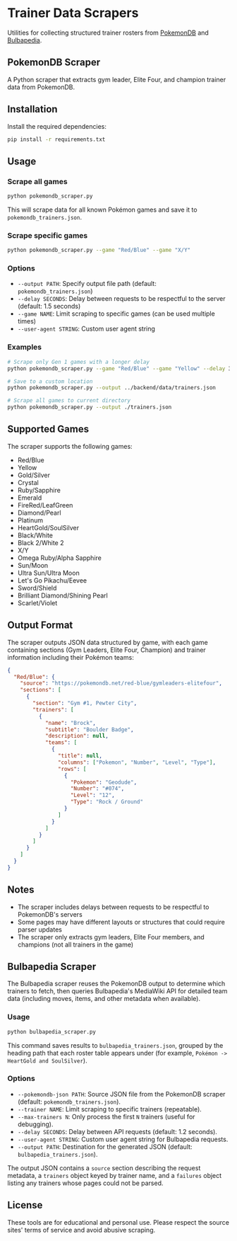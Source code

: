 # Trainer Data Scrapers

Utilities for collecting structured trainer rosters from
[PokemonDB](https://pokemondb.net) and
[Bulbapedia](https://bulbapedia.bulbagarden.net).

## PokemonDB Scraper

A Python scraper that extracts gym leader, Elite Four, and champion trainer data from PokemonDB.

## Installation

Install the required dependencies:

```bash
pip install -r requirements.txt
```

## Usage

### Scrape all games

```bash
python pokemondb_scraper.py
```

This will scrape data for all known Pokémon games and save it to `pokemondb_trainers.json`.

### Scrape specific games

```bash
python pokemondb_scraper.py --game "Red/Blue" --game "X/Y"
```

### Options

- `--output PATH`: Specify output file path (default: `pokemondb_trainers.json`)
- `--delay SECONDS`: Delay between requests to be respectful to the server (default: 1.5 seconds)
- `--game NAME`: Limit scraping to specific games (can be used multiple times)
- `--user-agent STRING`: Custom user agent string

### Examples

```bash
# Scrape only Gen 1 games with a longer delay
python pokemondb_scraper.py --game "Red/Blue" --game "Yellow" --delay 3

# Save to a custom location
python pokemondb_scraper.py --output ../backend/data/trainers.json

# Scrape all games to current directory
python pokemondb_scraper.py --output ./trainers.json
```

## Supported Games

The scraper supports the following games:

- Red/Blue
- Yellow
- Gold/Silver
- Crystal
- Ruby/Sapphire
- Emerald
- FireRed/LeafGreen
- Diamond/Pearl
- Platinum
- HeartGold/SoulSilver
- Black/White
- Black 2/White 2
- X/Y
- Omega Ruby/Alpha Sapphire
- Sun/Moon
- Ultra Sun/Ultra Moon
- Let's Go Pikachu/Eevee
- Sword/Shield
- Brilliant Diamond/Shining Pearl
- Scarlet/Violet

## Output Format

The scraper outputs JSON data structured by game, with each game containing sections (Gym Leaders, Elite Four, Champion) and trainer information including their Pokémon teams:

```json
{
  "Red/Blue": {
    "source": "https://pokemondb.net/red-blue/gymleaders-elitefour",
    "sections": [
      {
        "section": "Gym #1, Pewter City",
        "trainers": [
          {
            "name": "Brock",
            "subtitle": "Boulder Badge",
            "description": null,
            "teams": [
              {
                "title": null,
                "columns": ["Pokemon", "Number", "Level", "Type"],
                "rows": [
                  {
                    "Pokemon": "Geodude",
                    "Number": "#074",
                    "Level": "12",
                    "Type": "Rock / Ground"
                  }
                ]
              }
            ]
          }
        ]
      }
    ]
  }
}
```

## Notes

- The scraper includes delays between requests to be respectful to PokemonDB's servers
- Some pages may have different layouts or structures that could require parser updates
- The scraper only extracts gym leaders, Elite Four members, and champions (not all trainers in the game)

## Bulbapedia Scraper

The Bulbapedia scraper reuses the PokemonDB output to determine which trainers to
fetch, then queries Bulbapedia's MediaWiki API for detailed team data (including
moves, items, and other metadata when available).

### Usage

```bash
python bulbapedia_scraper.py
```

This command saves results to `bulbapedia_trainers.json`, grouped by the heading
path that each roster table appears under (for example, `Pokémon -> HeartGold and
SoulSilver`).

### Options

- `--pokemondb-json PATH`: Source JSON file from the PokemonDB scraper (default:
  `pokemondb_trainers.json`).
- `--trainer NAME`: Limit scraping to specific trainers (repeatable).
- `--max-trainers N`: Only process the first `N` trainers (useful for debugging).
- `--delay SECONDS`: Delay between API requests (default: 1.2 seconds).
- `--user-agent STRING`: Custom user agent string for Bulbapedia requests.
- `--output PATH`: Destination for the generated JSON (default:
  `bulbapedia_trainers.json`).

The output JSON contains a `source` section describing the request metadata, a
`trainers` object keyed by trainer name, and a `failures` object listing any
trainers whose pages could not be parsed.

## License

These tools are for educational and personal use. Please respect the source
sites' terms of service and avoid abusive scraping.
